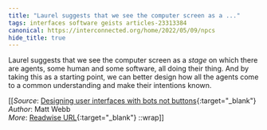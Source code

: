 ```yaml
---
title: "Laurel suggests that we see the computer screen as a ..."
tags: interfaces software geists articles-23313384
canonical: https://interconnected.org/home/2022/05/09/npcs
hide_title: true
---
```


Laurel suggests that we see the computer screen as a *stage* on which there are agents, some human and some software, all doing their thing. And by taking this as a starting point, we can better design how all the agents come to a common understanding and make their intentions known.


[[_Source_: [Designing user interfaces with bots not buttons](https://interconnected.org/home/2022/05/09/npcs){:target="_blank"}<br>
_Author_: Matt Webb<br>
_More_: [Readwise URL](https://readwise.io/open/457089922){:target="_blank"}
::wrap]]